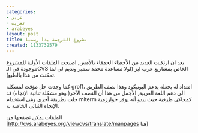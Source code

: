 ```yaml
---
categories:
- عربي
- تعريب
- arabeyes
layout: post
title: مشروع الترجمة بدأ رسميا
created: 1133732579
---
```

بعد ان ارتكبت العديد من الأخطاء الحمقاء بالأمس, اصبحت الملفات الأولية للمشروع موجودة فى الـCVS الخاص بمشاريع عرب ايز (لولا مساعدة محمد سمير ونديم لى لما تمكنت من هذا بالطبع).

كما وجدت حل مؤقت لمشكلة groff، امتداد له يجعله يدعم اليونيكود وهذا نصف الطريق الى دعم اللغة العربية, الأجمل من هذا أن النصف الآخر( وهو مشكلة ثنائية الإتجاه) قد حلت بطريقة أخرى وهى استخدام mlterm كمحاكى طرفية حيث يبدو أنه يوفر خوارزمية الإتجاه الثنائى الخاصة به.

الملفات يمكن تصفحها من [http://cvs.arabeyes.org/viewcvs/translate/manpages هنا]
